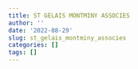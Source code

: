 ```yaml
---
title: ST GELAIS MONTMINY ASSOCIES
author: ''
date: '2022-08-29'
slug: st_gelais_montminy_associes
categories: []
tags: []
---
```

